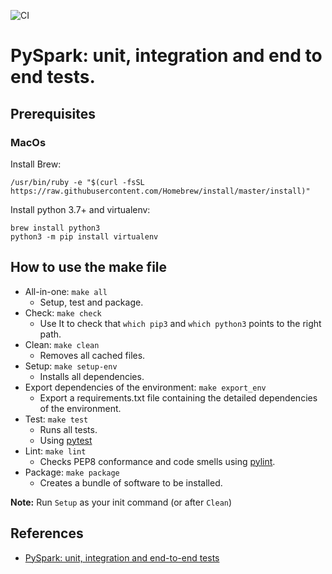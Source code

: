 ![CI](https://github.com/umbertogriffo/pyspark-shared-spark-session-helper/workflows/CI/badge.svg)

PySpark: unit, integration and end to end tests.
=========================

## Prerequisites

### MacOs

Install Brew:
```
/usr/bin/ruby -e "$(curl -fsSL https://raw.githubusercontent.com/Homebrew/install/master/install)"
```

Install python 3.7+ and virtualenv:

```.env
brew install python3
python3 -m pip install virtualenv
```

## How to use the make file
* All-in-one: ```make all```
  * Setup, test and package.
* Check: ```make check```
  * Use It to check that `which pip3` and `which python3` points to the right path.
* Clean: ```make clean```
  * Removes all cached files.
* Setup: ```make setup-env```
  * Installs all dependencies.
* Export dependencies of the environment: ```make export_env```
  * Export a requirements.txt file containing the detailed dependencies of the environment.
* Test: ```make test```
  * Runs all tests.
  * Using [pytest](https://pypi.org/project/pytest/)
* Lint: ```make lint```
  * Checks PEP8 conformance and code smells using [pylint](https://www.pylint.org/).
* Package: ```make package```
  * Creates a bundle of software to be installed.

**Note:** Run `Setup` as your init command (or after `Clean`)

## References
* [PySpark: unit, integration and end-to-end tests](https://medium.com/@gu.martinm/pyspark-unit-integration-and-end-to-end-tests-c2ba71467d85)
